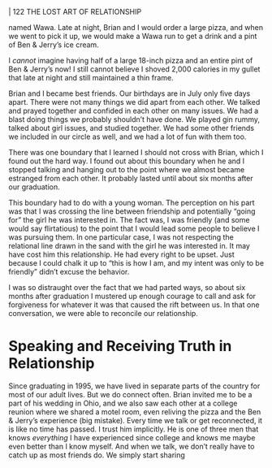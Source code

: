 | 122 THE LOST ART OF RELATIONSHIP

named Wawa. Late at night, Brian and I would order a large pizza, and when we
went to pick it up, we would make a Wawa run to get a drink and a pint of Ben
& Jerry’s ice cream.

I _cannot_ imagine having half of a large 18-inch pizza and an entire pint of
Ben & Jerry’s now! I still cannot believe I shoved 2,000 calories in my gullet that
late at night and still maintained a thin frame.

Brian and I became best friends. Our birthdays are in July only five days
apart. There were not many things we did apart from each other. We talked and
prayed together and confided in each other on many issues. We had a blast doing
things we probably shouldn’t have done. We played gin rummy, talked about girl
issues, and studied together. We had some other friends we included in our circle
as well, and we had a lot of fun with them too.

There was one boundary that I learned I should not cross with Brian,
which I found out the hard way. I found out about this boundary when he and I
stopped talking and hanging out to the point where we almost became estranged
from each other. It probably lasted until about six months after our graduation.

This boundary had to do with a young woman. The perception on his part
was that I was crossing the line between friendship and potentially “going for”
the girl he was interested in. The fact was, I was friendly (and some would say
flirtatious) to the point that I would lead some people to believe I was pursuing
them. In one particular case, I was not respecting the relational line drawn in the
sand with the girl he was interested in. It may have cost him this relationship. He
had every right to be upset. Just because I could chalk it up to “this is how I am,
and my intent was only to be friendly” didn’t excuse the behavior.

I was so distraught over the fact that we had parted ways, so about six
months after graduation I mustered up enough courage to call and ask for
forgiveness for whatever it was that caused the rift between us. In that one
conversation, we were able to reconcile our relationship.

# Speaking and Receiving Truth in Relationship

Since graduating in 1995, we have lived in separate parts of the country for
most of our adult lives. But we do connect often. Brian invited me to be a part of
his wedding in Ohio, and we also saw each other at a college reunion where we
shared a motel room, even reliving the pizza and the Ben & Jerry’s experience (big
mistake). Every time we talk or get reconnected, it is like no time has passed. I trust
him implicitly. He is one of three men that knows _everything_ I have experienced
since college and knows me maybe even better than I know myself. And when we
talk, we don’t really have to catch up as most friends do. We simply start sharing


